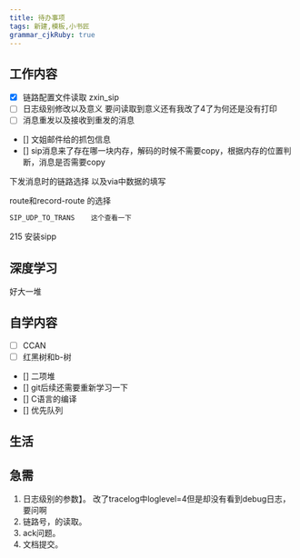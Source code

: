 ```yaml
---
title: 待办事项
tags: 新建,模板,小书匠
grammar_cjkRuby: true
---
```


## 工作内容

- [x] 链路配置文件读取  zxin_sip
- [ ] 日志级别修改以及意义     要问读取到意义还有我改了4了为何还是没有打印
- [ ] 消息重发以及接收到重发的消息
- [] 文姐邮件给的抓包信息
- [] sip消息来了存在哪一块内存，解码的时候不需要copy，根据内存的位置判断，消息是否需要copy

下发消息时的链路选择 以及via中数据的填写


route和record-route 的选择

``` javascript
SIP_UDP_TO_TRANS    这个查看一下
```

215 安装sipp



## 深度学习
好大一堆


## 自学内容
- [ ] CCAN
- [ ] 红黑树和b-树
- [] 二项堆
- [] git后续还需要重新学习一下
- [] C语言的编译
- [] 优先队列
## 生活


## 急需
1. 日志级别的参数】。    改了tracelog中loglevel=4但是却没有看到debug日志，要问啊
2. 链路号，的读取。
3. ack问题。
4. 文档提交。
